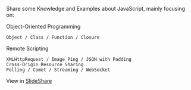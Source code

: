 Share some Knowledge and Examples about JavaScript, mainly focusing on:

Object-Oriented Programming

    Object / Class / Function / Closure

Remote Scripting

    XMLHttpRequest / Image Ping / JSON with Padding
    Cross-Origin Resource Sharing
    Polling / Comet / Streaming / WebSocket

View in [SlideShare](http://www.slideshare.net/auntyellow/javascript-objectoriented-programming-remote-scripting)